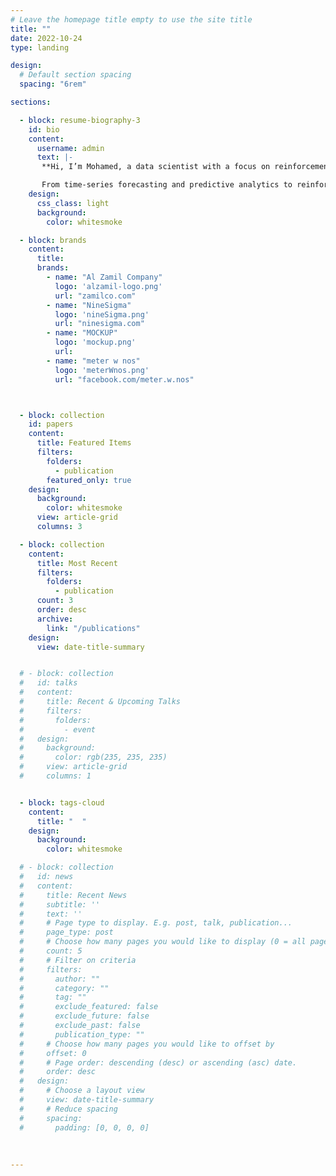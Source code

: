 ```yaml
---
# Leave the homepage title empty to use the site title
title: ""
date: 2022-10-24
type: landing

design:
  # Default section spacing
  spacing: "6rem"

sections:

  - block: resume-biography-3
    id: bio
    content:
      username: admin
      text: |- 
       **Hi, I’m Mohamed, a data scientist with a focus on reinforcement learning.**

       From time-series forecasting and predictive analytics to reinforcement-learning agents, I turn raw data into clear insights and actionable solutions. My work bridges rigorous analysis with hands-on implementation, helping businesses make smarter decisions, optimise processes and uncover patterns that drive growth.                   
    design:
      css_class: light 
      background:
        color: whitesmoke

  - block: brands
    content: 
      title:
      brands: 
        - name: "Al Zamil Company"
          logo: 'alzamil-logo.png'
          url: "zamilco.com"
        - name: "NineSigma"
          logo: 'nineSigma.png'
          url: "ninesigma.com"
        - name: "MOCKUP"
          logo: 'mockup.png'
          url: 
        - name: "meter w nos"
          logo: 'meterWnos.png'
          url: "facebook.com/meter.w.nos"



  - block: collection
    id: papers
    content:
      title: Featured Items
      filters:
        folders:
          - publication
        featured_only: true
    design:
      background: 
        color: whitesmoke
      view: article-grid
      columns: 3

  - block: collection
    content:
      title: Most Recent
      filters: 
        folders: 
          - publication
      count: 3
      order: desc
      archive: 
        link: "/publications"
    design: 
      view: date-title-summary


  # - block: collection
  #   id: talks
  #   content:
  #     title: Recent & Upcoming Talks
  #     filters:
  #       folders:
  #         - event
  #   design:
  #     background: 
  #       color: rgb(235, 235, 235)
  #     view: article-grid
  #     columns: 1


  - block: tags-cloud
    content: 
      title: "  "
    design: 
      background: 
        color: whitesmoke

  # - block: collection
  #   id: news
  #   content:
  #     title: Recent News
  #     subtitle: ''
  #     text: ''
  #     # Page type to display. E.g. post, talk, publication...
  #     page_type: post
  #     # Choose how many pages you would like to display (0 = all pages)
  #     count: 5
  #     # Filter on criteria
  #     filters:
  #       author: ""
  #       category: ""
  #       tag: ""
  #       exclude_featured: false
  #       exclude_future: false
  #       exclude_past: false
  #       publication_type: ""
  #     # Choose how many pages you would like to offset by
  #     offset: 0
  #     # Page order: descending (desc) or ascending (asc) date.
  #     order: desc
  #   design:
  #     # Choose a layout view
  #     view: date-title-summary
  #     # Reduce spacing
  #     spacing:
  #       padding: [0, 0, 0, 0]
  
 
 
---
```

